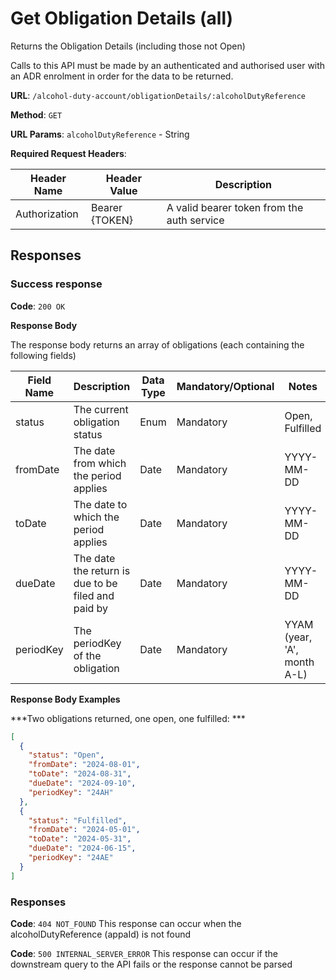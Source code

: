 # Get Obligation Details (all)

Returns the Obligation Details (including those not Open)

Calls to this API must be made by an authenticated and authorised user with an ADR enrolment in order for the data to be returned.

**URL**: `/alcohol-duty-account/obligationDetails/:alcoholDutyReference`

**Method**: `GET`

**URL Params**: `alcoholDutyReference` - String

**Required Request Headers**:

| Header Name   | Header Value   | Description                                |
|---------------|----------------|--------------------------------------------|
| Authorization | Bearer {TOKEN} | A valid bearer token from the auth service |

## Responses

### Success response

**Code**: `200 OK`

**Response Body**

The response body returns an array of obligations (each containing the following fields)

| Field Name | Description                                        | Data Type | Mandatory/Optional | Notes                       |
|------------|----------------------------------------------------|-----------|--------------------|-----------------------------|
| status     | The current obligation status                      | Enum      | Mandatory          | Open, Fulfilled             |
| fromDate   | The date from which the period applies             | Date      | Mandatory          | YYYY-MM-DD                  |
| toDate     | The date to which the period applies               | Date      | Mandatory          | YYYY-MM-DD                  |
| dueDate    | The date the return is due to be filed and paid by | Date      | Mandatory          | YYYY-MM-DD                  |
| periodKey  | The periodKey of the obligation                    | Date      | Mandatory          | YYAM (year, 'A', month A-L) |

**Response Body Examples**

***Two obligations returned, one open, one fulfilled: ***

```json
[
  {
    "status": "Open",
    "fromDate": "2024-08-01",
    "toDate": "2024-08-31",
    "dueDate": "2024-09-10",
    "periodKey": "24AH"
  },
  {
    "status": "Fulfilled",
    "fromDate": "2024-05-01",
    "toDate": "2024-05-31",
    "dueDate": "2024-06-15",
    "periodKey": "24AE"
  }
]
```

### Responses
**Code**: `404 NOT_FOUND`
This response can occur when the alcoholDutyReference (appaId) is not found

**Code**: `500 INTERNAL_SERVER_ERROR`
This response can occur if the downstream query to the API fails or the response cannot be parsed